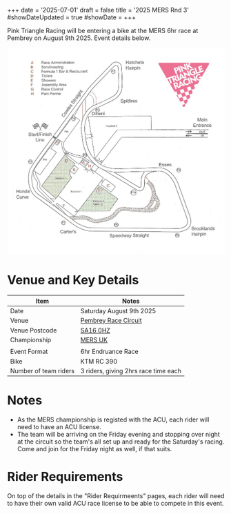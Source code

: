 +++
date = '2025-07-01'
draft = false
title = '2025 MERS Rnd 3'
#showDateUpdated = true
#showDate = 
+++

Pink Triangle Racing will be entering a bike at the MERS 6hr race at Pembrey on August 9th 2025.  Event details below.

![](PTR@Pembrey.jpg)

# Venue and Key Details

| Item | Notes |
|-----|----------|
| Date | Saturday August 9th 2025 |
| Venue | [Pembrey Race Circuit](https://pembreycircuit.co.uk/) |
| Venue Postcode | [SA16 0HZ](https://pembreycircuit.co.uk/find-us) |
|Championship | [MERS UK](https://www.mers-uk.co.uk/) |
|||
| Event Format | 6hr Endruance Race |
| Bike | KTM RC 390 |
| Number of team riders | 3 riders, giving 2hrs race time each|

# Notes
- As the MERS championship is registed with the ACU, each rider will need to have an ACU license.
- The team will be arriving on the Friday evening and stopping over night at the circuit so the team's all set up and ready for the Saturday's racing.  Come and join for the Friday night as well, if that suits.

# Rider Requirements
On top of the details in the "Rider Requirmeents" pages, each rider will need to have their own valid ACU race license to be able to compete in this event.
